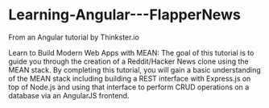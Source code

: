 # Learning-Angular---FlapperNews
From an Angular tutorial by Thinkster.io

Learn to Build Modern Web Apps with MEAN:
The goal of this tutorial is to guide you through the creation of a Reddit/Hacker News clone using the MEAN stack. By completing this tutorial, you will gain a basic understanding of the MEAN stack including building a REST interface with Express.js on top of Node.js and using that interface to perform CRUD operations on a database via an AngularJS frontend.

